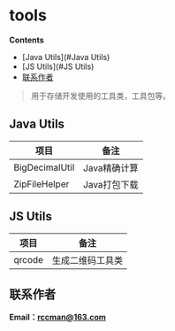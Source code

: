 # tools
**Contents**

- [Java Utils](#Java Utils)
- [JS Utils](#JS Utils)
- [联系作者](#联系作者)

> 用于存储开发使用的工具类，工具包等。

## Java Utils

项目      | 备注
--- | ---
BigDecimalUtil | Java精确计算
ZipFileHelper | Java打包下载

## JS Utils

项目      | 备注
--- | ---
qrcode | 生成二维码工具类



## 联系作者

**Email：rccman@163.com**
